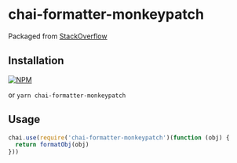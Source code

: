 # chai-formatter-monkeypatch

Packaged from [StackOverflow](https://stackoverflow.com/a/28652362/1633985)

## Installation

[![NPM](https://nodei.co/npm/chai-formatter-monkeypatch.png?compact=true)](https://npmjs.org/package/chai-formatter-monkeypatch)

or `yarn chai-formatter-monkeypatch`

## Usage

```javascript
chai.use(require('chai-formatter-monkeypatch')(function (obj) {
  return formatObj(obj)
}))
```

